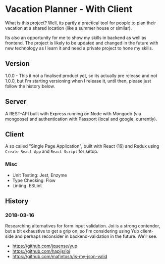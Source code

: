 # Vacation Planner - With Client

What is this project? Well, its partly a practical tool for people to plan their vacation at a shared location (like a summer house or similar). 

Its also an opportunity for me to show my skills in backend as well as frontend. The project is likely to be updated and changed in the future with new technology as I learn it and need a private project to hone my skills.


## Version

1.0.0 - This it not a finalised product yet, so its actually pre release and not 1.0.0, but I'm starting versioning when I release it, until then, please just follow the history below.


## Server

A REST-API built with Express running on Node with Mongodb (via mongoose) and authentication with Passport (local and google, currently).


## Client

A so called "Single Page Application", built with React (16) and Redux using `Create React App` and `React Script` for setup.

### Misc
- Unit Testing: Jest, Enzyme
- Type Checking: Flow
- Linting: ESLint


## History

### 2018-03-16

Researching alternatives for form input validation. Joi is a strong contendor, but a bit exhaustive to get a grip on, so I'm considering using Yup client-side and perhaps reconsider in backend-validation in the future. We'll see. 

- https://github.com/jquense/yup
- https://github.com/hapijs/joi
- https://github.com/mafintosh/is-my-json-valid

